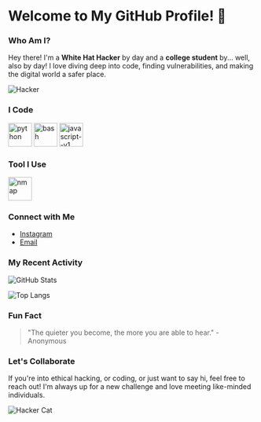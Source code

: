 # Welcome to My GitHub Profile! 👾

### Who Am I?
Hey there! I'm a **White Hat Hacker** by day and a **college student** by... well, also by day! I love diving deep into code, finding vulnerabilities, and making the digital world a safer place.

![Hacker](https://media.giphy.com/media/26gsspfZbBzCmYgso/giphy.gif)

### I Code 
<img width="48" height="48" src="https://img.icons8.com/fluency/48/python.png" alt="python"/> <img width="48" height="48" src="https://img.icons8.com/fluency/48/bash.png" alt="bash"/> <img width="48" height="48" src="https://img.icons8.com/color/48/javascript--v1.png" alt="javascript--v1"/>

### Tool I Use 
<img width="48" height="48" src="https://img.icons8.com/color/48/nmap.png" alt="nmap"/>

### Connect with Me
- [Instagram](https://www.instagram.com)
- [Email](mailto:aswinsriram80@gmail.com)

### My Recent Activity
![GitHub Stats](https://github-readme-stats.vercel.app/api?username=yourusername&show_icons=true&theme=radical)

![Top Langs](https://github-readme-stats.vercel.app/api/top-langs/?username=yourusername&layout=compact&theme=radical)

### Fun Fact
> "The quieter you become, the more you are able to hear." - Anonymous

### Let's Collaborate
If you're into ethical hacking, or coding, or just want to say hi, feel free to reach out! I'm always up for a new challenge and love meeting like-minded individuals.

![Hacker Cat](https://media.giphy.com/media/3o7btPCcdNniyf0ArS/giphy.gif)

